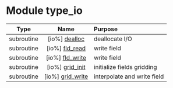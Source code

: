 # Module type_io

| Type | Name | Purpose |
| :--: | :--: | :---------- |
| subroutine | [io%] [dealloc](https://github.com/benjaminmenetrier/bump/tree/master/src/type_io.F90#L60) | deallocate I/O |
| subroutine | [io%] [fld_read](https://github.com/benjaminmenetrier/bump/tree/master/src/type_io.F90#L89) | write field |
| subroutine | [io%] [fld_write](https://github.com/benjaminmenetrier/bump/tree/master/src/type_io.F90#L154) | write field |
| subroutine | [io%] [grid_init](https://github.com/benjaminmenetrier/bump/tree/master/src/type_io.F90#L328) | initialize fields gridding |
| subroutine | [io%] [grid_write](https://github.com/benjaminmenetrier/bump/tree/master/src/type_io.F90#L563) | interpolate and write field |
